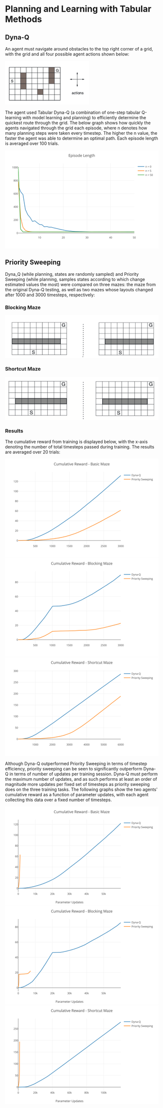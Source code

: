 # Planning and Learning with Tabular Methods

## Dyna-Q
An agent must navigate around obstacles to the top right corner of a grid, with the grid and all four possible agent actions shown below:

<img src="./dyna_q/img/map.png">

The agent used Tabular Dyna-Q (a combination of one-step tabular Q-learning with model learning and planning) to efficiently determine the quickest route through the grid. The below graph shows how quickly the agents navigated through the grid each episode, where n denotes how many planning steps were taken every timestep. The higher the n value, the faster the agent was able to determine an optimal path. Each episode length is averaged over 100 trials.

<img src="./dyna_q/img/ep_lens.svg">


## Priority Sweeping

Dyna_Q (while planning, states are randomly sampled) and Priority Sweeping (while planning, samples states according to which change estimated values the most) were compared on three mazes: the maze from the original Dyna-Q testing, as well as two mazes whose layouts changed after 1000 and 3000 timesteps, respectively:

### Blocking Maze
<img src="./priority_sweeping/img/blocking_map.png">

### Shortcut Maze
<img src="./priority_sweeping/img/shortcut_map.png">

### Results
The cumulative reward from training is displayed below, with the x-axis denoting the number of total timesteps passed during training. The results are averaged over 20 trials:

<img src="./priority_sweeping/img/basic.svg">
<img src="./priority_sweeping/img/blocking.svg">
<img src="./priority_sweeping/img/shortcut.svg">

Although Dyna-Q outperformed Priority Sweeping in terms of timestep efficiency, priority sweeping can be seen to significantly outperform Dyna-Q in terms of number of updates per training session. Dyna-Q must perform the maximum number of updates, and as such performs at least an order of magnitude more updates per fixed set of timesteps as priority sweeping does on the three training tasks. The following graphs show the two agents' cumulative reward as a function of parameter updates, with each agent collecting this data over a fixed number of timesteps.

<img src="./priority_sweeping/img/basic_param.svg">
<img src="./priority_sweeping/img/blocking_param.svg">
<img src="./priority_sweeping/img/shortcut_param.svg">
